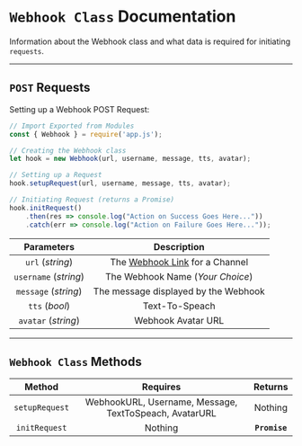 # **`Webhook Class`** Documentation

Information about the Webhook class and what data is required for initiating `requests`.

---

## **`POST`** Requests

Setting up a Webhook POST Request:

```javascript
// Import Exported from Modules
const { Webhook } = require('app.js');

// Creating the Webhook class
let hook = new Webhook(url, username, message, tts, avatar);

// Setting up a Request
hook.setupRequest(url, username, message, tts, avatar);

// Initiating Request (returns a Promise)
hook.initRequest()
    .then(res => console.log("Action on Success Goes Here..."))
    .catch(err => console.log("Action on Failure Goes Here..."));
```

| Parameters            | Description                                          |
|  :-------------:      |:-------------:                                       |
| `url` (*string*)      | The [Webhook Link](https://support.discordapp.com/hc/en-us/articles/228383668) for a Channel     |
| `username` (*string*) | The Webhook Name (*Your Choice*)                     |
| `message` (*string*)  | The message displayed by the Webhook                 |
| `tts` (*bool*)        | Text-To-Speach                                       |
| `avatar` (*string*)   | Webhook Avatar URL                                   |

---

## **`Webhook Class`** Methods

| Method                | Requires        | Returns         |
|  :-------------:      | :-------------: | :-------------: |
| `setupRequest`        |  WebhookURL, Username, Message, TextToSpeach, AvatarURL | Nothing |
| `initRequest`         |  Nothing        | **``Promise``** |
